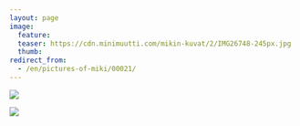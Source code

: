```yaml
---
layout: page
image:
  feature:
  teaser: https://cdn.minimuutti.com/mikin-kuvat/2/IMG26748-245px.jpg
  thumb:
redirect_from:
  - /en/pictures-of-miki/00021/
---
```


![](https://cdn.minimuutti.com/mikin-kuvat/2/IMG26750-800px.jpg)

![](https://cdn.minimuutti.com/mikin-kuvat/2/IMG26748-800px.jpg)
